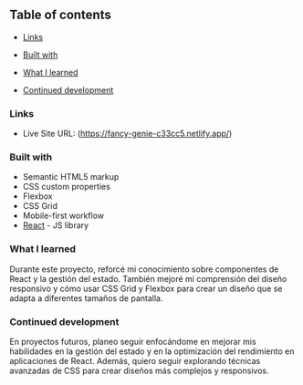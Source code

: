 

## Table of contents


  - [Links](#links)

  - [Built with](#built-with)
  - [What I learned](#what-i-learned)
  - [Continued development](#continued-development)
  


### Links


- Live Site URL: (https://fancy-genie-c33cc5.netlify.app/)



### Built with

- Semantic HTML5 markup
- CSS custom properties
- Flexbox
- CSS Grid
- Mobile-first workflow
- [React](https://reactjs.org/) - JS library




### What I learned

Durante este proyecto, reforcé mi conocimiento sobre componentes de React y la gestión del estado. También mejoré mi comprensión del diseño responsivo y cómo usar CSS Grid y Flexbox para crear un diseño que se adapta a diferentes tamaños de pantalla.



### Continued development

En proyectos futuros, planeo seguir enfocándome en mejorar mis habilidades en la gestión del estado y en la optimización del rendimiento en aplicaciones de React. Además, quiero seguir explorando técnicas avanzadas de CSS para crear diseños más complejos y responsivos.




